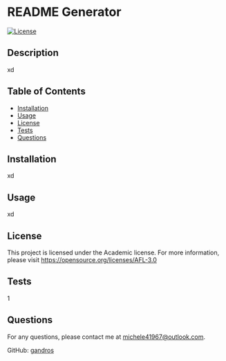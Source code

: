 
  # README Generator

[![License](https://img.shields.io/badge/License-Academic-blue.svg)](https://opensource.org/licenses/AFL-3.0)

## Description
xd

## Table of Contents
- [Installation](#installation)
- [Usage](#usage)
- [License](#license)
- [Tests](#tests)
- [Questions](#questions)

## Installation
xd

## Usage
xd

## License
This project is licensed under the Academic license.
For more information, please visit https://opensource.org/licenses/AFL-3.0

## Tests
1

## Questions
For any questions, please contact me at [michele41967@outlook.com](mailto:michele41967@outlook.com).

GitHub: [gandros](https://github.com/gandros)


